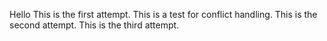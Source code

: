 Hello This is the first attempt.
This is a test for conflict handling.
This is the second attempt.
This is the third attempt.
